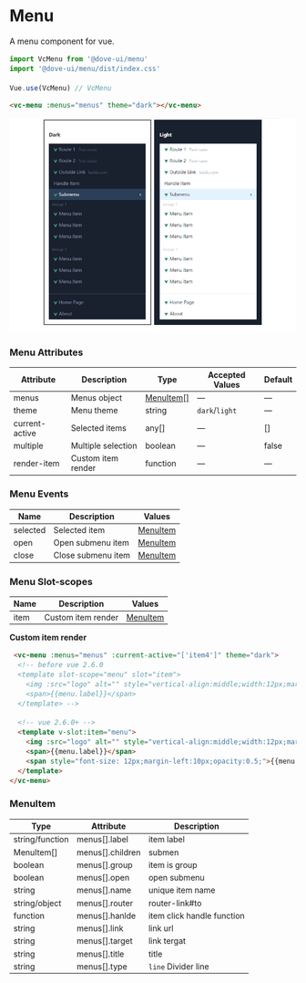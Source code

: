 # Menu

A menu component for vue.

```js
import VcMenu from '@dove-ui/menu'
import '@dove-ui/menu/dist/index.css'

Vue.use(VcMenu) // VcMenu
```

```html
<vc-menu :menus="menus" theme="dark"></vc-menu>
```

![](screenshot.png)

### Menu Attributes

| Attribute      | Description        | Type                    | Accepted Values | Default |
|----------------|--------------------|-------------------------|-----------------|---------|
| menus          | Menus object       | [MenuItem[]](#MenuItem) | —               | —       |
| theme          | Menu theme         | string                  | `dark`/`light`  | —       |
| current-active | Selected items     | any[]                   | —               | []      |
| multiple       | Multiple selection | boolean                 | —               | false   |
| render-item    | Custom item render | function                | —               | —       |

### Menu Events

| Name     | Description        | Values                |
|----------|--------------------|-----------------------|
| selected | Selected item      | [MenuItem](#MenuItem) |
| open     | Open submenu item  | [MenuItem](#MenuItem) |
| close    | Close submenu item | [MenuItem](#MenuItem) |

### Menu Slot-scopes

| Name | Description        | Values                |
|------|--------------------|-----------------------|
| item | Custom item render | [MenuItem](#MenuItem) |

**Custom item render**

```html
 <vc-menu :menus="menus" :current-active="['item4']" theme="dark">
  <!-- before vue 2.6.0
  <template slot-scope="menu" slot="item">
    <img :src="logo" alt="" style="vertical-align:middle;width:12px;margin-right:5px;">
    <span>{{menu.label}}</span>
  </template> -->

  <!-- vue 2.6.0+ -->
  <template v-slot:item="menu">
    <img :src="logo" alt="" style="vertical-align:middle;width:12px;margin-right:5px;">
    <span>{{menu.label}}</span>
    <span style="font-size: 12px;margin-left:10px;opacity:0.5;">{{menu.description}}</span>
  </template>
</vc-menu>
```

### MenuItem

| Type            | Attribute        | Description                |
|-----------------|------------------|----------------------------|
| string/function | menus[].label    | item label                 |
| MenuItem[]      | menus[].children | submen                     |
| boolean         | menus[].group    | item is group              |
| boolean         | menus[].open     | open submenu               |
| string          | menus[].name     | unique item name           |
| string/object   | menus[].router   | router-link#to             |
| function        | menus[].hanlde   | item click handle function |
| string          | menus[].link     | link url                   |
| string          | menus[].target   | link tergat                |
| string          | menus[].title    | title                      |
| string          | menus[].type     | `line` Divider line        |


